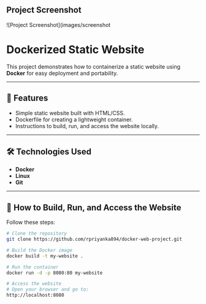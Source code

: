 ## Project Screenshot
![Project Screenshot](images/screenshot

# Dockerized Static Website

This project demonstrates how to containerize a static website using **Docker** for easy deployment and portability.

---

## 📌 Features
- Simple static website built with HTML/CSS.
- Dockerfile for creating a lightweight container.
- Instructions to build, run, and access the website locally.

---

## 🛠️ Technologies Used
- **Docker**
- **Linux**
- **Git**

---

## 🚀 How to Build, Run, and Access the Website
Follow these steps:

```bash
# Clone the repository
git clone https://github.com/rpriyanka894/docker-web-project.git

# Build the Docker image
docker build -t my-website .

# Run the container
docker run -d -p 8080:80 my-website

# Access the website
# Open your browser and go to:
http://localhost:8080

